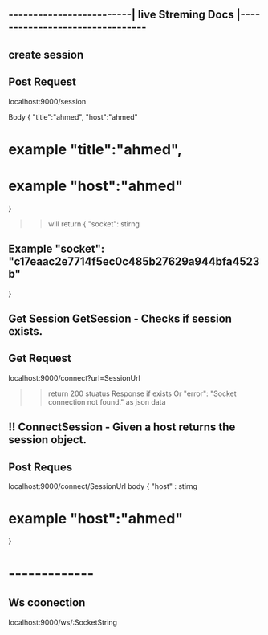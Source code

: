 ## -------------------------|  live Streming Docs  |-------------------------------- #

## create session
## Post Request
localhost:9000/session

Body {
     "title":"ahmed",
     "host":"ahmed"
   # example "title":"ahmed",
   # example "host":"ahmed"
}
>> will return 
{
  "socket": stirng
 ## Example     "socket": "c17eaac2e7714f5ec0c485b27629a944bfa4523b"
}

## Get Session GetSession - Checks if session exists.
## Get Request
localhost:9000/connect?url=SessionUrl

>> return 200 stuatus Response if exists
>> Or  "error": "Socket connection not found." as json data

## !! ConnectSession - Given a host returns the session object.
## Post Reques
localhost:9000/connect/SessionUrl
body {
    "host" : stirng
  # example  "host":"ahmed"
}


# ------------- #
## Ws coonection

localhost:9000/ws/:SocketString